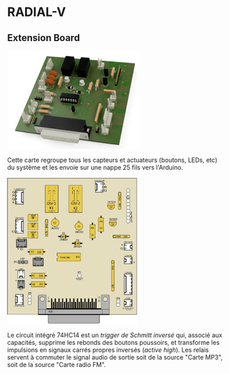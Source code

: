 # RADIAL-V

## Extension Board

<img src="Radial-V-Ext-3Dview.png" alt="Radial-V-Ext-3Dview" style="zoom:50%" />

Cette carte regroupe tous les capteurs et actuateurs (boutons, LEDs, etc) du système et les envoie sur une nappe 25 fils vers l'Arduino.

<img src="Radial-V-Ext-Layer-Components.png" style="zoom:33%" />

Le circuit intégré 74HC14 est un *trigger de Schmitt inversé* qui, associé aux capacités, supprime les rebonds des boutons poussoirs, et transforme les impulsions en signaux carrés propres inversés (*active high*).
Les relais servent à commuter le signal audio de sortie soit de la source "Carte MP3", soit de la source "Carte radio FM".
